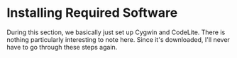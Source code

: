 
# Installing Required Software

During this section, we basically just set up Cygwin and CodeLite. There is nothing particularly interesting to note here. Since it's downloaded, I'll never have to go through these steps again.